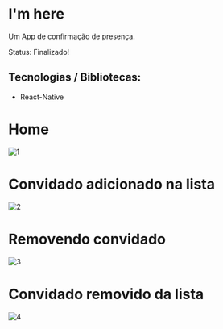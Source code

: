 <h1> 
  I'm here
</h1
p> Um App de confirmação de presença.</p>
<p> Status: Finalizado!</p>

<h2> Tecnologias / Bibliotecas: </h2>

+ React-Native

<h1> Home </h1>

![1](https://user-images.githubusercontent.com/66790414/196596466-44da5374-5f1d-4807-9ae0-15aa982576bd.jpeg)


<h1> Convidado adicionado na lista </h1>

![2](https://user-images.githubusercontent.com/66790414/196595674-c10c6979-1c63-49df-b1ce-5c9282ba57ed.jpeg)

<h1> Removendo convidado </h1>

![3](https://user-images.githubusercontent.com/66790414/196596989-0c87bd23-309f-43dc-ad46-b6cb8903ad9d.jpeg)

<h1> Convidado removido da lista </h1>

![4](https://user-images.githubusercontent.com/66790414/196597218-27672b47-a515-47d8-8b8b-80541cc3ec35.jpeg)






